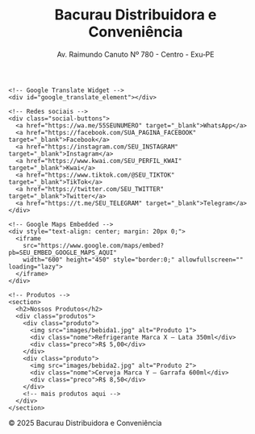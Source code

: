 
<html lang="pt-BR">
<head>
  <meta charset="UTF-8">
  <title>Bacurau Distribuidora e Conveniência</title>
  <meta name="viewport" content="width=device-width, initial-scale=1.0">
  <link rel="stylesheet" href="css/style.css">
</head>
<body>
  <header>
    <h1>Bacurau Distribuidora e Conveniência</h1>
    <p>Av. Raimundo Canuto Nº 780 - Centro - Exu‑PE</p>
  </header>

  <div class="container">

    <!-- Google Translate Widget -->
    <div id="google_translate_element"></div>

    <!-- Redes sociais -->
    <div class="social-buttons">
      <a href="https://wa.me/55SEUNUMERO" target="_blank">WhatsApp</a>
      <a href="https://facebook.com/SUA_PAGINA_FACEBOOK" target="_blank">Facebook</a>
      <a href="https://instagram.com/SEU_INSTAGRAM" target="_blank">Instagram</a>
      <a href="https://www.kwai.com/SEU_PERFIL_KWAI" target="_blank">Kwai</a>
      <a href="https://www.tiktok.com/@SEU_TIKTOK" target="_blank">TikTok</a>
      <a href="https://twitter.com/SEU_TWITTER" target="_blank">Twitter</a>
      <a href="https://t.me/SEU_TELEGRAM" target="_blank">Telegram</a>
    </div>

    <!-- Google Maps Embedded -->
    <div style="text-align: center; margin: 20px 0;">
      <iframe
        src="https://www.google.com/maps/embed?pb=SEU_EMBED_GOOGLE_MAPS_AQUI"
        width="600" height="450" style="border:0;" allowfullscreen="" loading="lazy">
      </iframe>
    </div>

    <!-- Produtos -->
    <section>
      <h2>Nossos Produtos</h2>
      <div class="produtos">
        <div class="produto">
          <img src="images/bebida1.jpg" alt="Produto 1">
          <div class="nome">Refrigerante Marca X – Lata 350ml</div>
          <div class="preco">R$ 5,00</div>
        </div>
        <div class="produto">
          <img src="images/bebida2.jpg" alt="Produto 2">
          <div class="nome">Cerveja Marca Y – Garrafa 600ml</div>
          <div class="preco">R$ 8,50</div>
        </div>
        <!-- mais produtos aqui -->
      </div>
    </section>

  </div>

  <footer>
    <p>&copy; 2025 Bacurau Distribuidora e Conveniência</p>
  </footer>

  <!-- Google Translate Script -->
  <script>
    function googleTranslateElementInit() {
      new google.translate.TranslateElement({ pageLanguage: 'pt', layout: google.translate.TranslateElement.InlineLayout.SIMPLE }, 'google_translate_element');
    }
    (function() {
      var gt = document.createElement('script');
      gt.type = 'text/javascript';
      gt.async = true;
      gt.src = '//translate.google.com/translate_a/element.js?cb=googleTranslateElementInit';
      document.head.appendChild(gt);
    })();
  </script>

  <!-- Tawk.to Chat Widget -->
  <script type="text/javascript">
    var Tawk_API = Tawk_API || {}, Tawk_LoadStart = new Date();
    (function(){
      var s1 = document.createElement("script"), s0 = document.getElementsByTagName("script")[0];
      s1.async = true;
      s1.src = 'https://embed.tawk.to/SEU_ID_AQUI/default';
      s1.charset = 'UTF-8';
      s1.setAttribute('crossorigin','*');
      s0.parentNode.insertBefore(s1, s0);
    })();
  </script>

</body>
</html>
